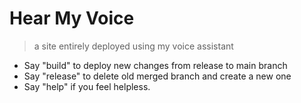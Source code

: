 # Hear My Voice
> a site entirely deployed using my voice assistant
- Say "build" to deploy new changes from release to main branch
- Say "release" to delete old merged branch and create a new one
- Say "help" if you feel helpless.
